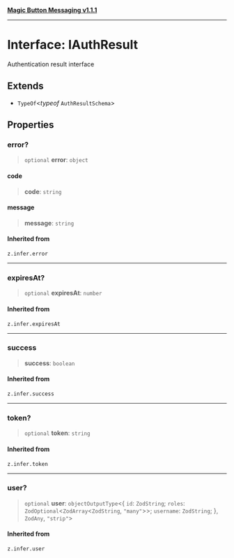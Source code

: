 [**Magic Button Messaging v1.1.1**](../README.md)

***

# Interface: IAuthResult

Authentication result interface

## Extends

- `TypeOf`\<*typeof* `AuthResultSchema`\>

## Properties

### error?

> `optional` **error**: `object`

#### code

> **code**: `string`

#### message

> **message**: `string`

#### Inherited from

`z.infer.error`

***

### expiresAt?

> `optional` **expiresAt**: `number`

#### Inherited from

`z.infer.expiresAt`

***

### success

> **success**: `boolean`

#### Inherited from

`z.infer.success`

***

### token?

> `optional` **token**: `string`

#### Inherited from

`z.infer.token`

***

### user?

> `optional` **user**: `objectOutputType`\<\{ `id`: `ZodString`; `roles`: `ZodOptional`\<`ZodArray`\<`ZodString`, `"many"`\>\>; `username`: `ZodString`; \}, `ZodAny`, `"strip"`\>

#### Inherited from

`z.infer.user`
